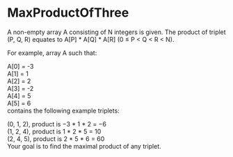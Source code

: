 # MaxProductOfThree
 
A non-empty array A consisting of N integers is given. The product of triplet (P, Q, R) equates to A[P] * A[Q] * A[R] 
(0 ≤ P < Q < R < N).  
  
For example, array A such that:  
  
  A[0] = -3  
  A[1] = 1  
  A[2] = 2  
  A[3] = -2  
  A[4] = 5  
  A[5] = 6  
contains the following example triplets:  
  
(0, 1, 2), product is −3 * 1 * 2 = −6  
(1, 2, 4), product is 1 * 2 * 5 = 10  
(2, 4, 5), product is 2 * 5 * 6 = 60  
Your goal is to find the maximal product of any triplet.  